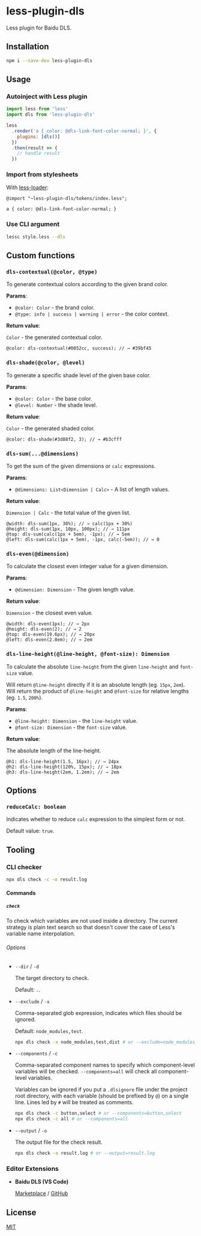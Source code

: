 # less-plugin-dls

Less plugin for Baidu DLS.

## Installation

```sh
npm i --save-dev less-plugin-dls
```

## Usage

### Autoinject with Less plugin

```js
import less from 'less'
import dls from 'less-plugin-dls'

less
  .render('a { color: @dls-link-font-color-normal; }', {
    plugins: [dls()]
  })
  .then(result => {
    // handle result
  })
```

### Import from stylesheets

With [less-loader](https://github.com/webpack-contrib/less-loader):

```less
@import "~less-plugin-dls/tokens/index.less";

a { color: @dls-link-font-color-normal; }
```

### Use CLI argument

```sh
lessc style.less --dls
```

## Custom functions

### `dls-contextual(@color, @type)`

To generate contextual colors according to the given brand color.

**Params**:

- `@color: Color` - the brand color.
- `@type: info | success | warning | error` - the color context.

**Return value**:

`Color` - the generated contextual color.

```less
@color: dls-contextual(#0052cc, success); // → #39bf45
```

### `dls-shade(@color, @level)`

To generate a specific shade level of the given base color.

**Params**:

- `@color: Color` - the base color.
- `@level: Number` - the shade level.

**Return value**:

`Color` - the generated shaded color.

```less
@color: dls-shade(#3d88f2, 3); // → #b3cfff
```

### `dls-sum(...@dimensions)`

To get the sum of the given dimensions or `calc` expressions.

**Params**:

- `@dimensions: List<Dimension | Calc>` - A list of length values.

**Return value**:

`Dimension | Calc` - the total value of the given list.

```less
@width: dls-sum(1px, 30%); // → calc(1px + 30%)
@height: dls-sum(1px, 10px, 100px); // → 111px
@top: dls-sum(calc(1px + 5em), -1px); // → 5em
@left: dls-sum(calc(1px + 5em), -1px, calc(-5em)); // → 0
```

### `dls-even(@dimension)`

To calculate the closest even integer value for a given dimension.

**Params**:

- `@dimension: Dimension` - The given length value.

**Return value**:

`Dimension` - the closest even value.

```less
@width: dls-even(1px); // → 2px
@height: dls-even(2); // → 2
@top: dls-even(19.6px); // → 20px
@left: dls-even(2.8em); // → 2em
```

### `dls-line-height(@line-height, @font-size): Dimension`

To calculate the absolute `line-height` from the given `line-height` and `font-size` value.

Will return `@line-height` directly if it is an absolute length (eg. `15px`, `2em`). Will return the product of `@line-height` and `@font-size` for relative lengths (eg. `1.5`, `200%`).

**Params**:

- `@line-height: Dimension` - the `line-height` value.
- `@font-size: Dimension` - the `font-size` value.

**Return value**:

The absolute length of the line-height.

```less
@h1: dls-line-height(1.5, 16px); // → 24px
@h2: dls-line-height(120%, 15px); // → 18px
@h3: dls-line-height(2em, 1.2em); // → 2em
```

## Options

### `reduceCalc: boolean`

Indicates whether to reduce `calc` expression to the simplest form or not.

Default value: `true`.

## Tooling

### CLI checker

```sh
npx dls check -c -o result.log
```

#### Commands

##### `check`

To check which variables are not used inside a directory. The current strategy is plain text search so that doesn't cover the case of Less's variable name interpolation.

###### Options

- `--dir` / `-d`

  The target directory to check.

  Default: `.`.

- `--exclude` / `-x`

  Comma-separated glob expression, indicates which files should be ignored.

  Default: `node_modules,test`.

  ```sh
  npx dls check -x node_modules,test,dist # or --exclude=node_modules,test,dist
  ```

- `--components` / `-c`

  Comma-separated component names to specify which component-level variables will be checked. `--components=all` will check all component-level variables.

  Variables can be ignored if you put a `.dlsignore` file under the project root directory, with each variable (should be prefixed by `@`) on a single line. Lines led by `#` will be treated as comments.

  ```sh
  npx dls check -c button,select # or --components=button,select
  npx dls check -c all # or --components=all
  ```

- `--output` / `-o`

  The output file for the check result.

  ```sh
  npx dls check -o result.log # or --output=result.log
  ```

### Editor Extensions

- **Baidu DLS (VS Code)**

  [Marketplace](https://marketplace.visualstudio.com/items?itemName=justice360.vscode-dls) / [GitHub](https://github.com/Justineo/vscode-dls)

## License

[MIT](https://github.com/ecomfe/less-plugin-dls/blob/master/LICENSE)
